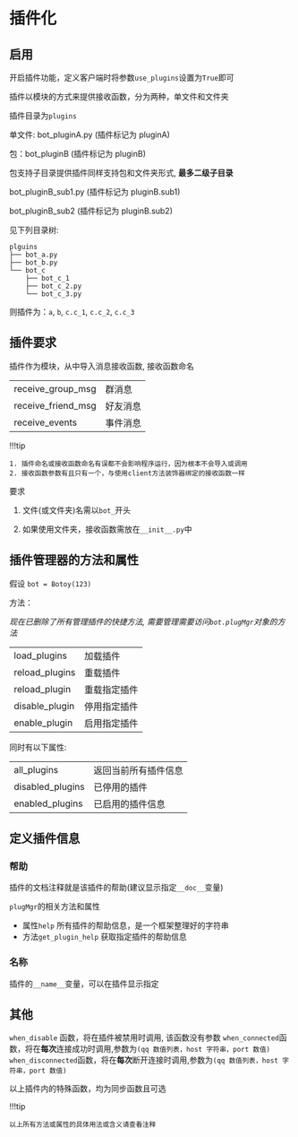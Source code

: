 # 插件化

## 启用

开启插件功能，定义客户端时将参数`use_plugins`设置为`True`即可

插件以模块的方式来提供接收函数，分为两种，单文件和文件夹

插件目录为`plugins`

单文件: bot_pluginA.py (插件标记为 pluginA)

包：bot_pluginB (插件标记为 pluginB)

包支持子目录提供插件同样支持包和文件夹形式, **最多二级子目录**

bot_pluginB_sub1.py (插件标记为 pluginB.sub1)

bot_pluginB_sub2 (插件标记为 pluginB.sub2)

见下列目录树:

```
plguins
├── bot_a.py
├── bot_b.py
└── bot_c
    ├── bot_c_1
    ├── bot_c_2.py
    └── bot_c_3.py
```

则插件为：`a`, `b`, `c.c_1`, `c.c_2`, `c.c_3`

## 插件要求

插件作为模块，从中导入消息接收函数, 接收函数命名

|                    |          |
| ------------------ | -------- |
| receive_group_msg  | 群消息   |
| receive_friend_msg | 好友消息 |
| receive_events     | 事件消息 |

!!!tip

    1. 插件命名或接收函数命名有误都不会影响程序运行，因为根本不会导入或调用
    2. 接收函数参数有且只有一个，与使用client方法装饰器绑定的接收函数一样

要求

1.  文件(或文件夹)名需以`bot_`开头

2.  如果使用文件夹，接收函数需放在`__init__.py`中

## 插件管理器的方法和属性

假设 `bot = Botoy(123)`

方法：

_现在已删除了所有管理插件的快捷方法, 需要管理需要访问`bot.plugMgr`对象的方法_

|                |              |
| -------------- | ------------ |
| load_plugins   | 加载插件     |
| reload_plugins | 重载插件     |
| reload_plugin  | 重载指定插件 |
| disable_plugin | 停用指定插件 |
| enable_plugin  | 启用指定插件 |

同时有以下属性:

|                  |                      |
| ---------------- | -------------------- |
| all_plugins      | 返回当前所有插件信息 |
| disabled_plugins | 已停用的插件         |
| enabled_plugins  | 已启用的插件信息     |

## 定义插件信息

### 帮助

插件的文档注释就是该插件的帮助(建议显示指定`__doc__`变量)

`plugMgr`的相关方法和属性

- 属性`help` 所有插件的帮助信息，是一个框架整理好的字符串
- 方法`get_plugin_help` 获取指定插件的帮助信息

### 名称

插件的`__name__`变量，可以在插件显示指定

## 其他

`when_disable` 函数，将在插件被禁用时调用, 该函数没有参数
`when_connected`函数，将在**每次**连接成功时调用,参数为`(qq 数值列表，host 字符串，port 数值)`
`when_disconnected`函数，将在**每次**断开连接时调用,参数为`(qq 数值列表，host 字符串，port 数值)`

以上插件内的特殊函数，均为同步函数且可选

!!!tip

    以上所有方法或属性的具体用法或含义请查看注释
